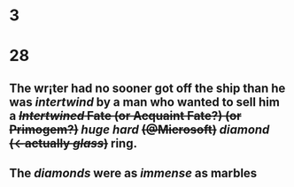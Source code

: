 # 3
# 28
## The wr¡ter had no sooner got off the ship than he was *intertwind* by a man who wanted to sell him a ~~*Intertwined* Fate (or Acquaint Fate?) (or Primogem?)~~ *huge hard* ~~(@Microsoft)~~ *diamond* ~~(←actually *glass*)~~ ring.
## The *diamonds* were as *immense* as marbles